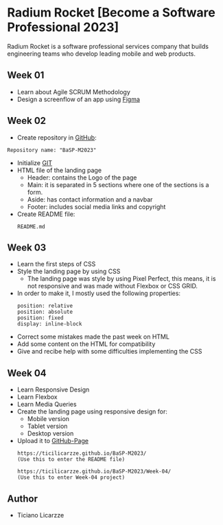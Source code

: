 # Radium Rocket [Become a Software Professional 2023]

Radium Rocket is a software professional services company that builds engineering teams who develop leading mobile and web products.

## Week 01

- Learn about Agile SCRUM Methodology
- Design a screenflow of an app using [Figma] 
  
## Week 02
- Create repository in [GitHub]:
```
Repository name: "BaSP-M2023"
```
- Initialize [GIT]
- HTML file of the landing page
  - Header: contains the Logo of the page
  - Main: it is separated in 5 sections where one of the sections is a form.
  - Aside: has contact information and a navbar
  - Footer: includes social media links and copyright
- Create README file:
  ```
  README.md
  ```

## Week 03
- Learn the first steps of CSS
- Style the landing page by using CSS
  - The landing page was style by using Pixel Perfect, this means, it is not responsive and was made without Flexbox or CSS GRID.
- In order to make it, I mostly used the following properties: 
  ```
  position: relative
  position: absolute
  position: fixed
  display: inline-block
  ```
- Correct some mistakes made the past week on HTML
- Add some content on the HTML for compatibility
- Give and recibe help with some difficulties implementing the CSS

## Week 04
- Learn Responsive Design
- Learn Flexbox
- Learn Media Queries
- Create the landing page using responsive design for:
  - Mobile version
  - Tablet version
  - Desktop version
- Upload it to [GitHub-Page]
   ```
  https://ticilicarzze.github.io/BaSP-M2023/ 
  (Use this to enter the README file)
  ```
  ```
  https://ticilicarzze.github.io/BaSP-M2023/Week-04/ 
  (Use this to enter Week-04 project)
  ```


## Author
- Ticiano Licarzze


[//]: # (These are reference links used in the body of this note)

[GitHub]: <https://github.com/>
[Figma]: <https://www.figma.com/>
[Git]: <https://git-scm.com/>
[GitHub-Page]: <https://ticilicarzze.github.io/BaSP-M2023/Week-04/>